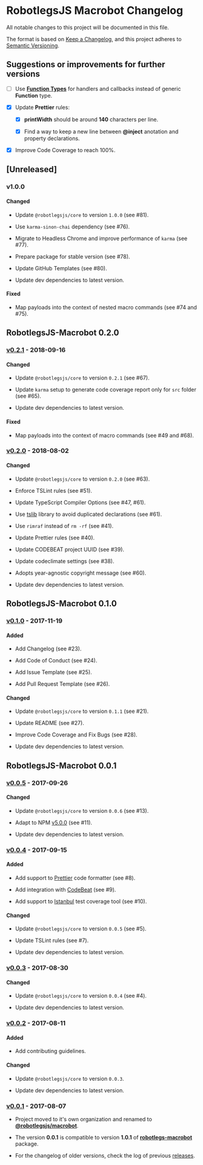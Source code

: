 # RobotlegsJS Macrobot Changelog

All notable changes to this project will be documented in this file.

The format is based on [Keep a Changelog](https://keepachangelog.com/en/1.0.0/),
and this project adheres to [Semantic Versioning](https://semver.org/spec/v2.0.0.html).

## Suggestions or improvements for further versions

- [ ] Use [**Function Types**](https://www.typescriptlang.org/docs/handbook/functions.html) for handlers and callbacks instead of generic **Function** type.

- [x] Update **Prettier** rules:

  - [x] **printWidth** should be around **140** characters per line.

  - [x] Find a way to keep a new line between **@inject** anotation and property declarations.

- [x] Improve Code Coverage to reach 100%.

## [Unreleased]

### v1.0.0

#### Changed

- Update `@robotlegsjs/core` to version `1.0.0` (see #81).

- Use `karma-sinon-chai` dependency (see #76).

- Migrate to Headless Chrome and improve performance of `karma` (see #77).

- Prepare package for stable version (see #78).

- Update GitHub Templates (see #80).

- Update dev dependencies to latest version.

#### Fixed

- Map payloads into the context of nested macro commands (see #74 and #75).

## RobotlegsJS-Macrobot 0.2.0

### [v0.2.1](https://github.com/RobotlegsJS/RobotlegsJS-Macrobot/releases/tag/0.2.1) - 2018-09-16

#### Changed

- Update `@robotlegsjs/core` to version `0.2.1` (see #67).

- Update `karma` setup to generate code coverage report only for `src` folder (see #65).

- Update dev dependencies to latest version.

#### Fixed

- Map payloads into the context of macro commands (see #49 and #68).

### [v0.2.0](https://github.com/RobotlegsJS/RobotlegsJS-Macrobot/releases/tag/0.2.0) - 2018-08-02

#### Changed

- Update `@robotlegsjs/core` to version `0.2.0` (see #63).

- Enforce TSLint rules (see #51).

- Update TypeScript Compiler Options (see #47, #61).

- Use [tslib](https://github.com/Microsoft/tslib) library to avoid duplicated declarations (see #61).

- Use `rimraf` instead of `rm -rf` (see #41).

- Update Prettier rules (see #40).

- Update CODEBEAT project UUID (see #39).

- Update codeclimate settings (see #38).

- Adopts year-agnostic copyright message (see #60).

- Update dev dependencies to latest version.

## RobotlegsJS-Macrobot 0.1.0

### [v0.1.0](https://github.com/RobotlegsJS/RobotlegsJS-Macrobot/releases/tag/0.1.0) - 2017-11-19

#### Added

- Add Changelog (see #23).

- Add Code of Conduct (see #24).

- Add Issue Template (see #25).

- Add Pull Request Template (see #26).

#### Changed

- Update `@robotlegsjs/core` to version `0.1.1` (see #21).

- Update README (see #27).

- Improve Code Coverage and Fix Bugs (see #28).

- Update dev dependencies to latest version.

## RobotlegsJS-Macrobot 0.0.1

### [v0.0.5](https://github.com/RobotlegsJS/RobotlegsJS-Macrobot/releases/tag/0.0.5) - 2017-09-26

#### Changed

- Update `@robotlegsjs/core` to version `0.0.6` (see #13).

- Adapt to NPM [v5.0.0](http://blog.npmjs.org/post/161081169345/v500) (see #11).

- Update dev dependencies to latest version.

### [v0.0.4](https://github.com/RobotlegsJS/RobotlegsJS-Macrobot/releases/tag/0.0.4) - 2017-09-15

#### Added

- Add support to [Prettier](https://prettier.io) code formatter (see #8).

- Add integration with [CodeBeat](https://codebeat.co) (see #9).

- Add support to [Istanbul](https://istanbul.js.org) test coverage tool (see #10).

#### Changed

- Update `@robotlegsjs/core` to version `0.0.5` (see #5).

- Update TSLint rules (see #7).

- Update dev dependencies to latest version.

### [v0.0.3](https://github.com/RobotlegsJS/RobotlegsJS-Macrobot/releases/tag/0.0.3) - 2017-08-30

#### Changed

- Update `@robotlegsjs/core` to version `0.0.4` (see #4).

- Update dev dependencies to latest version.

### [v0.0.2](https://github.com/RobotlegsJS/RobotlegsJS-Macrobot/releases/tag/0.0.2) - 2017-08-11

#### Added

- Add contributing guidelines.

#### Changed

- Update `@robotlegsjs/core` to version `0.0.3`.

- Update dev dependencies to latest version.

### [v0.0.1](https://github.com/RobotlegsJS/RobotlegsJS-Macrobot/releases/tag/0.0.1) - 2017-08-07

- Project moved to it's own organization and renamed to [**@robotlegsjs/macrobot**](https://www.npmjs.com/package/@robotlegsjs/macrobot).

- The version **0.0.1** is compatible to version **1.0.1** of [**robotlegs-macrobot**](https://www.npmjs.com/package/robotlegs-macrobot) package.

- For the changelog of older versions, check the log of previous [releases](https://github.com/GoodgameStudios/RobotlegsJS-Macrobot/releases).